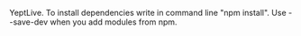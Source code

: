 YeptLive. 
 To install dependencies write in command line "npm install".
 Use --save-dev when you add modules from npm.
